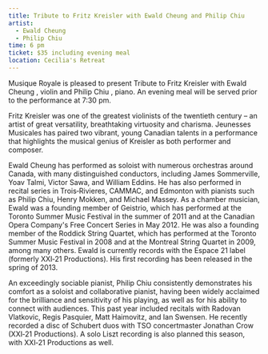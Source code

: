```yaml
---
title: Tribute to Fritz Kreisler with Ewald Cheung and Philip Chiu
artist:
  - Ewald Cheung
  - Philip Chiu
time: 6 pm
ticket: $35 including evening meal
location: Cecilia's Retreat
---
```


Musique Royale is pleased to present Tribute to Fritz Kreisler with Ewald Cheung , violin and Philip Chiu , piano. An evening meal will be served prior to the performance at 7:30 pm.

Fritz Kreisler was one of the greatest violinists of the twentieth century – an artist of great versatility, breathtaking virtuosity and charisma. Jeunesses Musicales has paired two vibrant, young Canadian talents in a performance that highlights the musical genius of Kreisler as both performer and composer.

Ewald Cheung has performed as soloist with numerous orchestras around Canada, with many distinguished conductors, including James Sommerville, Yoav Talmi, Victor Sawa, and William Eddins. He has also performed in recital series in Trois‐Rivieres, CAMMAC, and Edmonton with pianists such as Philip Chiu, Henry Mokken, and Michael Massey. As a chamber musician, Ewald was a founding member of Geistrio, which has performed at the Toronto Summer Music Festival in the summer of 2011 and at the Canadian Opera Company's Free Concert Series in May 2012\. He was also a founding member of the Roddick String Quartet, which has performed at the Toronto Summer Music Festival in 2008 and at the Montreal String Quartet in 2009, among many others. Ewald is currently records with the Espace 21 label (formerly XXI‐21 Productions). His first recording has been released in the spring of 2013.

An exceedingly sociable pianist, Philip Chiu consistently demonstrates his comfort as a soloist and collaborative pianist, having been widely acclaimed for the brilliance and sensitivity of his playing, as well as for his ability to connect with audiences. This past year included recitals with Radovan Vlatkovic, Regis Pasquier, Matt Haimovitz, and Ian Swensen. He recently recorded a disc of Schubert duos with TSO concertmaster Jonathan Crow (XXI‐21 Productions). A solo Liszt recording is also planned this season, with XXI‐21 Productions as well.
